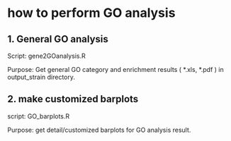 # how to perform GO analysis

## 1. General GO analysis

Script: gene2GOanalysis.R

Purpose: Get general GO category and enrichment results ( *.xls, *.pdf ) in output_strain directory.

## 2. make customized barplots

script: GO_barplots.R

Purpose: get detail/customized barplots for GO analysis result.



